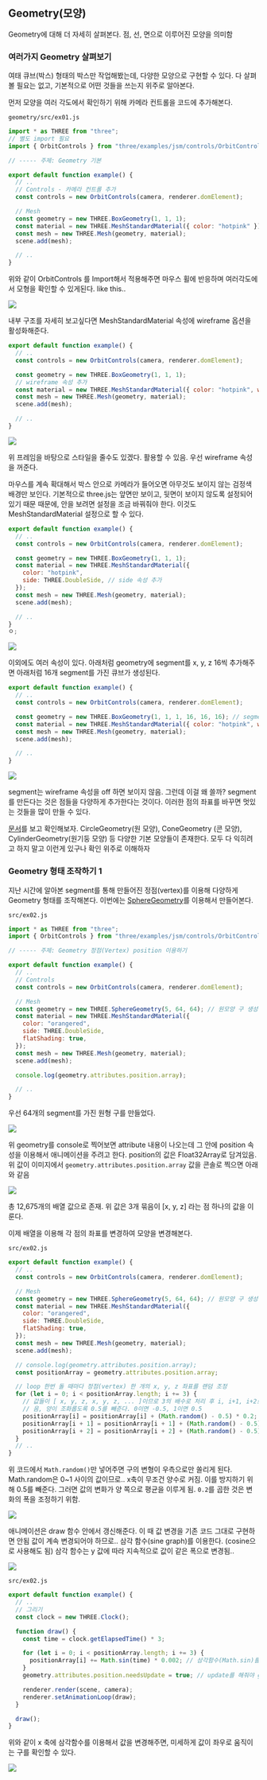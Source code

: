 ﻿## Geometry(모양)

Geometry에 대해 더 자세히 살펴본다. 점, 선, 면으로 이루어진 모양을 의미함

### 여러가지 Geometry 살펴보기

여태 큐브(박스) 형태의 박스만 작업해봤는데, 다양한 모양으로 구현할 수 있다.
다 살펴볼 필요는 없고, 기본적으로 어떤 것들을 쓰는지 위주로 알아본다.

먼저 모양을 여러 각도에서 확인하기 위해 카메라 컨트롤을 코드에 추가해본다.

`geometry/src/ex01.js`

```jsx
import * as THREE from "three";
// 별도 import 필요
import { OrbitControls } from "three/examples/jsm/controls/OrbitControls";

// ----- 주제: Geometry 기본

export default function example() {
  // ..
  // Controls - 카메라 컨트롤 추가
  const controls = new OrbitControls(camera, renderer.domElement);

  // Mesh
  const geometry = new THREE.BoxGeometry(1, 1, 1);
  const material = new THREE.MeshStandardMaterial({ color: "hotpink" });
  const mesh = new THREE.Mesh(geometry, material);
  scene.add(mesh);

  // ..
}
```

위와 같이 OrbitControls 를 Import해서 적용해주면 마우스 휠에 반응하며 여러각도에서 모형을 확인할 수 있게된다. like this..

![](../../img/230217-1.gif)

내부 구조를 자세히 보고싶다면 MeshStandardMaterial 속성에 wireframe 옵션을 활성화해준다.

```jsx
export default function example() {
  // ..
  const controls = new OrbitControls(camera, renderer.domElement);

  const geometry = new THREE.BoxGeometry(1, 1, 1);
  // wireframe 속성 추가
  const material = new THREE.MeshStandardMaterial({ color: "hotpink", wireframe: true });
  const mesh = new THREE.Mesh(geometry, material);
  scene.add(mesh);

  // ..
}
```

![](../../img/230217-2.gif)

위 프레임을 바탕으로 스타일을 줄수도 있겠다. 활용할 수 있음. 우선 wireframe 속성을 꺼준다.

마우스를 계속 확대해서 박스 안으로 카메라가 들어오면 아무것도 보이지 않는 검정색 배경만 보인다. 기본적으로 three.js는 앞면만 보이고, 뒷면이 보이지 않도록 설정되어 있기 때문
때문에, 안을 보려면 설정을 조금 바꿔줘야 한다. 이것도 MeshStandardMaterial 설정으로 할 수 있다.

```jsx
export default function example() {
  // ..
  const controls = new OrbitControls(camera, renderer.domElement);

  const geometry = new THREE.BoxGeometry(1, 1, 1);
  const material = new THREE.MeshStandardMaterial({
    color: "hotpink",
    side: THREE.DoubleSide, // side 속성 추가
  });
  const mesh = new THREE.Mesh(geometry, material);
  scene.add(mesh);

  // ..
}
ㅇ;
```

![](../../img/230217-3.gif)

이외에도 여러 속성이 있다.
아래처럼 geometry에 segment를 x, y, z 16씩 추가해주면 아래처럼 16개 segment를 가진 큐브가 생성된다.

```jsx
export default function example() {
  // ..
  const controls = new OrbitControls(camera, renderer.domElement);

  const geometry = new THREE.BoxGeometry(1, 1, 1, 16, 16, 16); // segment 추가
  const material = new THREE.MeshStandardMaterial({ color: "hotpink", wireframe: true });
  const mesh = new THREE.Mesh(geometry, material);
  scene.add(mesh);

  // ..
}
```

![](../../img/230217-1.png)

segment는 wireframe 속성을 off 하면 보이지 않음. 그런데 이걸 왜 쓸까? segment를 만든다는 것은 점들을 다양하게 추가한다는 것이다. 이러한 점의 좌표를 바꾸면 멋있는 것들을 많이 만들 수 있다.

[문서](https://threejs.org/docs/index.html?q=geometry#api/en/geometries/BoxGeometry)를 보고 확인해보자. CircleGeometry(원 모양), ConeGeometry (콘 모양), CylinderGeometry(원기둥 모양) 등 다양한 기본 모양들이 존재한다. 모두 다 익히려고 하지 말고 이런게 있구나 확인 위주로 이해하자

### Geometry 형태 조작하기 1

지난 시간에 알아본 segment를 통해 만들어진 정점(vertex)를 이용해 다양하게 Geometry 형태를 조작해본다.
이번에는 [SphereGeometry](https://threejs.org/docs/index.html?q=SphereGeometry#api/en/geometries/SphereGeometry)를 이용해서 만들어본다.

`src/ex02.js`

```jsx
import * as THREE from "three";
import { OrbitControls } from "three/examples/jsm/controls/OrbitControls";

// ----- 주제: Geometry 정점(Vertex) position 이용하기

export default function example() {
  // ..
  // Controls
  const controls = new OrbitControls(camera, renderer.domElement);

  // Mesh
  const geometry = new THREE.SphereGeometry(5, 64, 64); // 원모양 구 생성
  const material = new THREE.MeshStandardMaterial({
    color: "orangered",
    side: THREE.DoubleSide,
    flatShading: true,
  });
  const mesh = new THREE.Mesh(geometry, material);
  scene.add(mesh);

  console.log(geometry.attributes.position.array);

  // ..
}
```

우선 64개의 segment를 가진 원형 구를 만들었다.

![](../../img/230218-1.png)

위 geometry를 console로 찍어보면 attribute 내용이 나오는데 그 안에 position 속성을 이용해서 애니메이션을 주려고 한다. position의 값은 Float32Array로 담겨있음. 위 값이 이미지에서 `geometry.attributes.position.array` 값을 콘솔로 찍으면 아래와 같음

![](../../img/230218-2.png)

총 12,675개의 배열 값으로 존재. 위 값은 3개 묶음이 [x, y, z] 라는 점 하나의 값을 이룬다.

이제 배열을 이용해 각 점의 좌표를 변경하여 모양을 변경해본다.

`src/ex02.js`

```jsx
export default function example() {
  // ..
  const controls = new OrbitControls(camera, renderer.domElement);

  // Mesh
  const geometry = new THREE.SphereGeometry(5, 64, 64); // 원모양 구 생성
  const material = new THREE.MeshStandardMaterial({
    color: "orangered",
    side: THREE.DoubleSide,
    flatShading: true,
  });
  const mesh = new THREE.Mesh(geometry, material);
  scene.add(mesh);

  // console.log(geometry.attributes.position.array);
  const positionArray = geometry.attributes.position.array;

  // loop 한번 돌 때마다 정점(vertex) 한 개의 x, y, z 좌표를 랜덤 조정
  for (let i = 0; i < positionArray.length; i += 3) {
    // 값들이 [ x, y, z, x, y, z, ... ]이므로 3의 배수로 처리 후 i, i+1, i+2로 값 변경
    // 음, 양이 조화롭도록 0.5를 빼준다. 0이면 -0.5, 1이면 0.5
    positionArray[i] = positionArray[i] + (Math.random() - 0.5) * 0.2; // x축
    positionArray[i + 1] = positionArray[i + 1] + (Math.random() - 0.5) * 0.2; // y축
    positionArray[i + 2] = positionArray[i + 2] + (Math.random() - 0.5) * 0.2; // z축
  }
  // ..
}
```

위 코드에서 `Math.random()`만 넣어주면 구의 변형이 우측으로만 쏠리게 된다.
Math.random은 0~1 사이의 값이므로.. x축이 무조건 양수로 커짐. 이를 방지하기 위해 0.5를 빼준다.
그러면 값의 변화가 양 쪽으로 평균을 이루게 됨. `0.2`를 곱한 것은 변화의 폭을 조정하기 위함.

![](../../img/230219-1.png)

애니메이션은 draw 함수 안에서 갱신해준다. 이 때 값 변경을 기존 코드 그대로 구현하면 안됨
값이 계속 변경되어야 하므로.. 삼각 함수(sine graph)를 이용한다. (cosine으로 사용해도 됨)
삼각 함수는 y 값에 따라 지속적으로 값이 같은 폭으로 변경됨..

![](https://s3-us-west-2.amazonaws.com/secure.notion-static.com/4d753c59-cef3-4e96-b968-e72ba1e8b814/Untitled.png)

`src/ex02.js`

```jsx
export default function example() {
  // ..
  // 그리기
  const clock = new THREE.Clock();

  function draw() {
    const time = clock.getElapsedTime() * 3;

    for (let i = 0; i < positionArray.length; i += 3) {
      positionArray[i] += Math.sin(time) * 0.002; // 삼각함수(Math.sin)를 이용
    }
    geometry.attributes.position.needsUpdate = true; // update를 해줘야 geometry 변경이 있다.

    renderer.render(scene, camera);
    renderer.setAnimationLoop(draw);
  }

  draw();
}
```

위와 같이 x 축에 삼각함수를 이용해서 값을 변경해주면, 미세하게 값이 좌우로 움직이는 구를 확인할 수 있다.

![](../../img/230219-1.gif)
